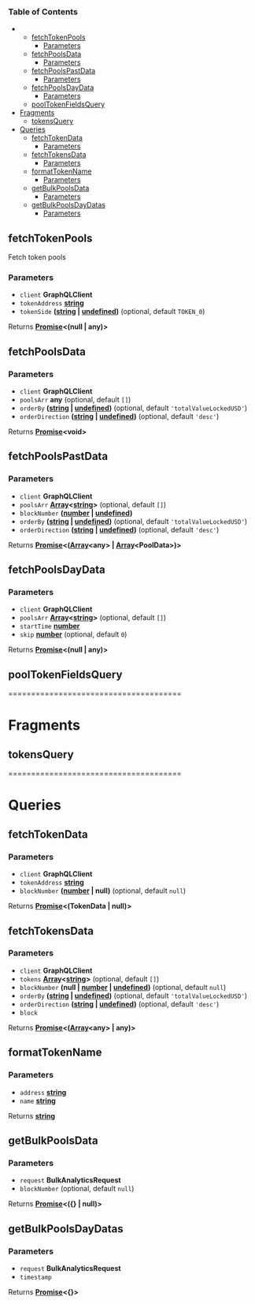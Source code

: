 <!-- Generated by documentation.js. Update this documentation by updating the source code. -->

### Table of Contents

-   -   [fetchTokenPools][1]
        -   [Parameters][2]
    -   [fetchPoolsData][3]
        -   [Parameters][4]
    -   [fetchPoolsPastData][5]
        -   [Parameters][6]
    -   [fetchPoolsDayData][7]
        -   [Parameters][8]
    -   [poolTokenFieldsQuery][9]
-   [Fragments][10]
    -   [tokensQuery][11]
-   [Queries][12]
    -   [fetchTokenData][13]
        -   [Parameters][14]
    -   [fetchTokensData][15]
        -   [Parameters][16]
    -   [formatTokenName][17]
        -   [Parameters][18]
    -   [getBulkPoolsData][19]
        -   [Parameters][20]
    -   [getBulkPoolsDayDatas][21]
        -   [Parameters][22]

## fetchTokenPools

Fetch token pools

### Parameters

-   `client` **GraphQLClient** 
-   `tokenAddress` **[string][23]** 
-   `tokenSide` **([string][23] \| [undefined][24])**  (optional, default `TOKEN_0`)

Returns **[Promise][25]&lt;(null | any)>** 

## fetchPoolsData

### Parameters

-   `client` **GraphQLClient** 
-   `poolsArr` **any**  (optional, default `[]`)
-   `orderBy` **([string][23] \| [undefined][24])**  (optional, default `'totalValueLockedUSD'`)
-   `orderDirection` **([string][23] \| [undefined][24])**  (optional, default `'desc'`)

Returns **[Promise][25]&lt;void>** 

## fetchPoolsPastData

### Parameters

-   `client` **GraphQLClient** 
-   `poolsArr` **[Array][26]&lt;[string][23]>**  (optional, default `[]`)
-   `blockNumber` **([number][27] \| [undefined][24])** 
-   `orderBy` **([string][23] \| [undefined][24])**  (optional, default `'totalValueLockedUSD'`)
-   `orderDirection` **([string][23] \| [undefined][24])**  (optional, default `'desc'`)

Returns **[Promise][25]&lt;([Array][26]&lt;any> | [Array][26]&lt;PoolData>)>** 

## fetchPoolsDayData

### Parameters

-   `client` **GraphQLClient** 
-   `poolsArr` **[Array][26]&lt;[string][23]>**  (optional, default `[]`)
-   `startTime` **[number][27]** 
-   `skip` **[number][27]**  (optional, default `0`)

Returns **[Promise][25]&lt;(null | any)>** 

## poolTokenFieldsQuery

======================================

# Fragments

## tokensQuery

======================================

# Queries

## fetchTokenData

### Parameters

-   `client` **GraphQLClient** 
-   `tokenAddress` **[string][23]** 
-   `blockNumber` **([number][27] | null)**  (optional, default `null`)

Returns **[Promise][25]&lt;(TokenData | null)>** 

## fetchTokensData

### Parameters

-   `client` **GraphQLClient** 
-   `tokens` **[Array][26]&lt;[string][23]>**  (optional, default `[]`)
-   `blockNumber` **(null | [number][27] \| [undefined][24])**  (optional, default `null`)
-   `orderBy` **([string][23] \| [undefined][24])**  (optional, default `'totalValueLockedUSD'`)
-   `orderDirection` **([string][23] \| [undefined][24])**  (optional, default `'desc'`)
-   `block`  

Returns **[Promise][25]&lt;([Array][26]&lt;any> | any)>** 

## formatTokenName

### Parameters

-   `address` **[string][23]** 
-   `name` **[string][23]** 

Returns **[string][23]** 

## getBulkPoolsData

### Parameters

-   `request` **BulkAnalyticsRequest** 
-   `blockNumber`   (optional, default `null`)

Returns **[Promise][25]&lt;({} | null)>** 

## getBulkPoolsDayDatas

### Parameters

-   `request` **BulkAnalyticsRequest** 
-   `timestamp`  

Returns **[Promise][25]&lt;{}>** 

[1]: #fetchtokenpools

[2]: #parameters

[3]: #fetchpoolsdata

[4]: #parameters-1

[5]: #fetchpoolspastdata

[6]: #parameters-2

[7]: #fetchpoolsdaydata

[8]: #parameters-3

[9]: #pooltokenfieldsquery

[10]: #fragments

[11]: #tokensquery

[12]: #queries

[13]: #fetchtokendata

[14]: #parameters-4

[15]: #fetchtokensdata

[16]: #parameters-5

[17]: #formattokenname

[18]: #parameters-6

[19]: #getbulkpoolsdata

[20]: #parameters-7

[21]: #getbulkpoolsdaydatas

[22]: #parameters-8

[23]: https://developer.mozilla.org/docs/Web/JavaScript/Reference/Global_Objects/String

[24]: https://developer.mozilla.org/docs/Web/JavaScript/Reference/Global_Objects/undefined

[25]: https://developer.mozilla.org/docs/Web/JavaScript/Reference/Global_Objects/Promise

[26]: https://developer.mozilla.org/docs/Web/JavaScript/Reference/Global_Objects/Array

[27]: https://developer.mozilla.org/docs/Web/JavaScript/Reference/Global_Objects/Number
